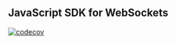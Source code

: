 ## JavaScript SDK for WebSockets

[![codecov](https://codecov.io/gh/ZenPub/SDK-JS/graph/badge.svg?token=93RO9F0OE2)](https://codecov.io/gh/ZenPub/SDK-JS)